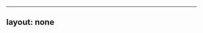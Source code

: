 ---
layout: none
-----

<RedoclyAPIBlock src="/firefly-services/docs/photohsop_mask.json" width="600px" disableSidebar hideTryItPanel />
